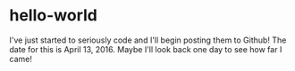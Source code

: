 # hello-world

I've just started to seriously code and I'll begin posting them to Github! The date for this is April 13, 2016. Maybe I'll look back 
one day to see how far I came!
